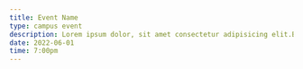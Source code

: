 ```yaml
---
title: Event Name
type: campus event
description: Lorem ipsum dolor, sit amet consectetur adipisicing elit.Blanditiis, porro! Hic molestias deleniti voluptate numquam adipisci accusamus pariatur culpa a eum nemo totam, magni vitae, vel exercitationem quisquam, magnam fugit!
date: 2022-06-01
time: 7:00pm
---
```

